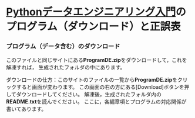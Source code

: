 # [Pythonデータエンジニアリング入門](https://www.ohmsha.co.jp/book/9784274225345/)のプログラム（ダウンロード）と正誤表

### プログラム（データ含む）のダウンロード
このファイルと同じサイトにある**ProgramDE.zip**をダウンロードして，これを解凍すれば，
生成されたフォルダの中にあります。

ダウンロードの仕方：このサイトのファイルの一覧から**ProgramDE.zip**をクリックすると画面が変わります。
この画面の右の方にある[Download]ボタンを押してダウンロードしてください。
解凍後，生成されたフォルダ内の<strong>README.txt</strong>を読んでください。
ここに，各編章項とプログラムの対応関係が書いてあります。


